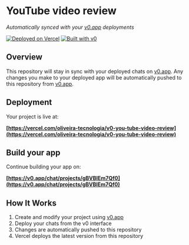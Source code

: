 # YouTube video review

*Automatically synced with your [v0.app](https://v0.app) deployments*

[![Deployed on Vercel](https://img.shields.io/badge/Deployed%20on-Vercel-black?style=for-the-badge&logo=vercel)](https://vercel.com/oliveira-tecnologia/v0-you-tube-video-review)
[![Built with v0](https://img.shields.io/badge/Built%20with-v0.app-black?style=for-the-badge)](https://v0.app/chat/projects/gBVBIEm7Qf0)

## Overview

This repository will stay in sync with your deployed chats on [v0.app](https://v0.app).
Any changes you make to your deployed app will be automatically pushed to this repository from [v0.app](https://v0.app).

## Deployment

Your project is live at:

**[https://vercel.com/oliveira-tecnologia/v0-you-tube-video-review](https://vercel.com/oliveira-tecnologia/v0-you-tube-video-review)**

## Build your app

Continue building your app on:

**[https://v0.app/chat/projects/gBVBIEm7Qf0](https://v0.app/chat/projects/gBVBIEm7Qf0)**

## How It Works

1. Create and modify your project using [v0.app](https://v0.app)
2. Deploy your chats from the v0 interface
3. Changes are automatically pushed to this repository
4. Vercel deploys the latest version from this repository